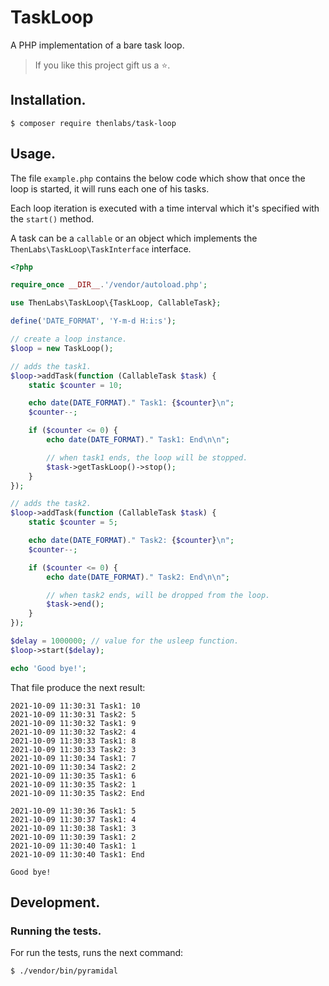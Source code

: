 
# TaskLoop

A PHP implementation of a bare task loop.

>If you like this project gift us a ⭐.

## Installation.

    $ composer require thenlabs/task-loop

## Usage.

The file `example.php` contains the below code which show that once the loop is started, it will runs each one of his tasks.

Each loop iteration is executed with a time interval which it's specified with the `start()` method.

A task can be a `callable` or an object which implements the `ThenLabs\TaskLoop\TaskInterface` interface.

```php
<?php

require_once __DIR__.'/vendor/autoload.php';

use ThenLabs\TaskLoop\{TaskLoop, CallableTask};

define('DATE_FORMAT', 'Y-m-d H:i:s');

// create a loop instance.
$loop = new TaskLoop();

// adds the task1.
$loop->addTask(function (CallableTask $task) {
    static $counter = 10;

    echo date(DATE_FORMAT)." Task1: {$counter}\n";
    $counter--;

    if ($counter <= 0) {
        echo date(DATE_FORMAT)." Task1: End\n\n";

        // when task1 ends, the loop will be stopped.
        $task->getTaskLoop()->stop();
    }
});

// adds the task2.
$loop->addTask(function (CallableTask $task) {
    static $counter = 5;

    echo date(DATE_FORMAT)." Task2: {$counter}\n";
    $counter--;

    if ($counter <= 0) {
        echo date(DATE_FORMAT)." Task2: End\n\n";

        // when task2 ends, will be dropped from the loop.
        $task->end();
    }
});

$delay = 1000000; // value for the usleep function.
$loop->start($delay);

echo 'Good bye!';
```

That file produce the next result:

```
2021-10-09 11:30:31 Task1: 10
2021-10-09 11:30:31 Task2: 5
2021-10-09 11:30:32 Task1: 9
2021-10-09 11:30:32 Task2: 4
2021-10-09 11:30:33 Task1: 8
2021-10-09 11:30:33 Task2: 3
2021-10-09 11:30:34 Task1: 7
2021-10-09 11:30:34 Task2: 2
2021-10-09 11:30:35 Task1: 6
2021-10-09 11:30:35 Task2: 1
2021-10-09 11:30:35 Task2: End

2021-10-09 11:30:36 Task1: 5
2021-10-09 11:30:37 Task1: 4
2021-10-09 11:30:38 Task1: 3
2021-10-09 11:30:39 Task1: 2
2021-10-09 11:30:40 Task1: 1
2021-10-09 11:30:40 Task1: End

Good bye!
```

## Development.

### Running the tests.

For run the tests, runs the next command:

    $ ./vendor/bin/pyramidal
